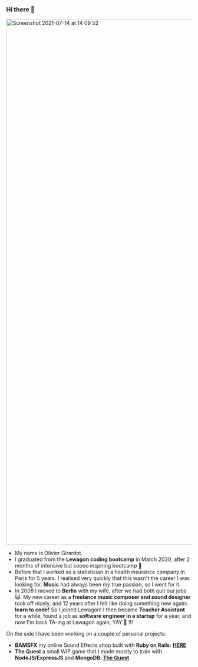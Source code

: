 ### Hi there 👋

[<img width="1421" alt="Screenshot 2021-07-14 at 14 09 52" src="https://user-images.githubusercontent.com/32952612/125619738-d2e09ada-efb6-4e75-8d18-4ef1b0c9dcbc.png">](https://www.oliviergirardot.com)

<!--
**OGsoundFX/OGsoundFX** is a ✨ _special_ ✨ repository because its `README.md` (this file) appears on your GitHub profile.

Here are some ideas to get you started:

- 🔭 I’m currently working on ...
- 🌱 I’m currently learning ...
- 👯 I’m looking to collaborate on ...
- 🤔 I’m looking for help with ...
- 💬 Ask me about ...
- 📫 How to reach me: ...
- 😄 Pronouns: ...
- ⚡ Fun fact: ...
-->

- My name is Olivier Girardot.
- I graduated from the **Lewagon coding bootcamp** in March 2020, after 2 months of intensive but soooo inspiring bootcamp 🚀
- Before that I worked as a statistician in a health insurance company in Paris for 5 years. I realised very quickly that this wasn't the career I was looking for. **Music** had always been my true passion, so I went for it.
- In 2008 I moved to **Berlin** with my wife, after we had both quit our jobs 🙀. My new career as a **freelance music composer and sound designer** took off nicely, and 12 years after I felt like doing something new again: **learn to code!** So I joined Lewagon! I then became **Teacher Assistant** for a while, found a job as **software engineer in a startup** for a year, and now I'm back TA-ing at Lewagon again, YAY 🎉 !!!

On the side I have been working on a couple of personal projects:
- **BAMSFX** my online Sound Effects shop built with **Ruby on Rails**: **[HERE](https://www.bamsfx.com)**
- **The Quest** a small WIP game that I made mostly to train with **NodeJS/ExpressJS** and **MongoDB**: **[The Quest](https://thequest-bamsfx.herokuapp.com/)**
